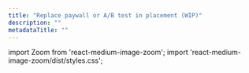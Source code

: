 ```yaml
---
title: "Replace paywall or A/B test in placement (WIP)"
description: ""
metadataTitle: ""
---
```


import Zoom from 'react-medium-image-zoom';
import 'react-medium-image-zoom/dist/styles.css';
